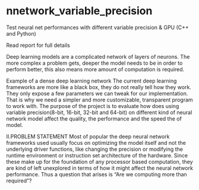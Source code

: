 # nnetwork_variable_precision
Test neural net performances with different variable precision &amp; GPU (C++ and Python)

Read report for full details

Deep learning models are a complicated network of layers of
neurons. The more complex a problem gets, deeper the model
needs to be in order to perform better, this also means more
amount of computation is required.

 Example of a dense deep learning network
The current deep learning frameworks are more like a black
box, they do not really tell how they work. They only expose a
few parameters we can tweak for our implementation. That is
why we need a simpler and more customizable, transparent
program to work with. The purpose of the project is to
evaluate how does using variable precision(8-bit, 16-bit, 32-bit
and 64-bit) on different kind of neural network model affect
the quality, the performance and the speed the of model.

II.PROBLEM STATEMENT
Most of popular the deep neural network frameworks used
usually focus on optimizing the model itself and not the
underlying driver functions, like changing the precision or
modifying the runtime environment or instruction set
architecture of the hardware. Since these make up for the
foundation of any processor based computation, they are kind
of left unexplored in terms of how it might affect the neural
network performance. Thus a question that arises is “Are we
computing more than required”?

